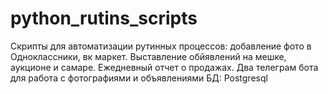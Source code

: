 # python_rutins_scripts

Скрипты для автоматизации рутинных процессов: добавление фото в Одноклассники, вк маркет. Выставление обйявлений на мешке, аукционе и самаре. Ежедневный отчет о продажах. Два телеграм бота для работа с фотографиями и объявлениями
  БД: Postgresql 
